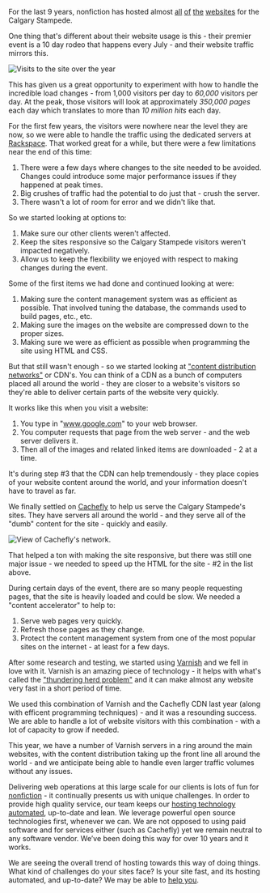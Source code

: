 For the last 9 years, nonfiction has hosted almost [all](http://calgarystampede.com) [of](http://cs.calgarystampede.com) [the](http://corporate.calgarystampede.com) [websites](http://venues.calgarystampede.com) for the Calgary Stampede. 

One thing that's different about their website usage is this - their premier event is a 10 day rodeo that happens every July - and their website traffic mirrors this.

![Visits to the site over the year](/blog/images/2011/06/27/visits.gif "Visits to the site over the year.")

This has given us a great opportunity to experiment with how to handle the incredible load changes - from 1,000 visitors per day to *60,000* visitors per day. At the peak, those visitors will look at approximately *350,000 pages* each day which translates to more than *10 million hits* each day.

For the first few years, the visitors were nowhere near the level they are now, so we were able to handle the traffic using the dedicated servers at [Rackspace](http://www.rackspace.com/). That worked great for a while, but there were a few limitations near the end of this time:

1. There were a few days where changes to the site needed to be avoided. Changes could introduce some major performance issues if they happened at peak times.
2. Big crushes of traffic had the potential to do just that - crush the server.
3. There wasn't a lot of room for error and we didn't like that.
  
So we started looking at options to:

1. Make sure our other clients weren't affected.
2. Keep the sites responsive so the Calgary Stampede visitors weren't impacted negatively.
3. Allow us to keep the flexibility we enjoyed with respect to making changes during the event.
  
Some of the first items we had done and continued looking at were:

1. Making sure the content management system was as efficient as possible. That involved tuning the database, the commands used to build pages, etc., etc.
2. Making sure the images on the website are compressed down to the proper sizes.
3. Making sure we were as efficient as possible when programming the site using HTML and CSS.
  
But that still wasn't enough - so we started looking at ["content distribution networks"](http://en.wikipedia.org/wiki/Content_delivery_network) or CDN's. You can think of a CDN as a bunch of computers placed all around the world - they are closer to a website's visitors so they're able to deliver certain parts of the website very quickly.

It works like this when you visit a website:

1. You type in "www.google.com" to your web browser.
2. You computer requests that page from the web server - and the web server delivers it.
3. Then all of the images and related linked items are downloaded - 2 at a time.
  
It's during step #3 that the CDN can help tremendously - they place copies of your website content around the world, and your information doesn't have to travel as far.

We finally settled on [Cachefly](http://www.cachefly.com/) to help us serve the Calgary Stampede's sites. They have servers all around the world - and they serve all of the "dumb" content for the site - quickly and easily.

![View of Cachefly's network.](/blog/images/2011/06/27/cachefly.gif "View of Cachefly's network.")

That helped a ton with making the site responsive, but there was still one major issue - we needed to speed up the HTML for the site - #2 in the list above.

During certain days of the event, there are so many people requesting pages, that the site is heavily loaded and could be slow. We needed a "content accelerator" to help to:

1. Serve web pages very quickly.
2. Refresh those pages as they change.
3. Protect the content management system from one of the most popular sites on the internet - at least for a few days.
  
After some research and testing, we started using [Varnish](https://www.varnish-cache.org/) and we fell in love with it. Varnish is an amazing piece of technology - it helps with what's called the ["thundering herd problem"](http://en.wikipedia.org/wiki/Thundering_herd_problem) and it can make almost any website very fast in a short period of time.

We used this combination of Varnish and the Cachefly CDN last year (along with efficent programming techniques) - and it was a resounding success. We are able to handle a lot of website visitors with this combination - with a lot of capacity to grow if needed.

This year, we have a number of Varnish servers in a ring around the main websites, with the content distribution taking up the front line all around the world - and we anticipate being able to handle even larger traffic volumes without any issues.

Delivering web operations at this large scale for our clients is lots of fun for [nonfiction](http://nonfiction.ca/) - it continually presents us with unique challenges. In order to provide high quality service, our team keeps our [hosting technology](http://www.rackspace.com/cloud/cloud_hosting_products/servers/) [automated](http://gigaom.com/cloud/opscode-gets-chef-cooking-for-the-enterprise/), up-to-date and lean. We leverage powerful open source technologies first, whenever we can. We are not opposed to using paid software and for services either (such as Cachefly) yet we remain neutral to any software vendor. We’ve been doing this way for over 10 years and it works. 

We are seeing the overall trend of hosting towards this way of doing things. What kind of challenges do your sites face? Is your site fast, and its hosting automated, and up-to-date? We may be able to [help you](http://nonfiction.ca/contact.html).